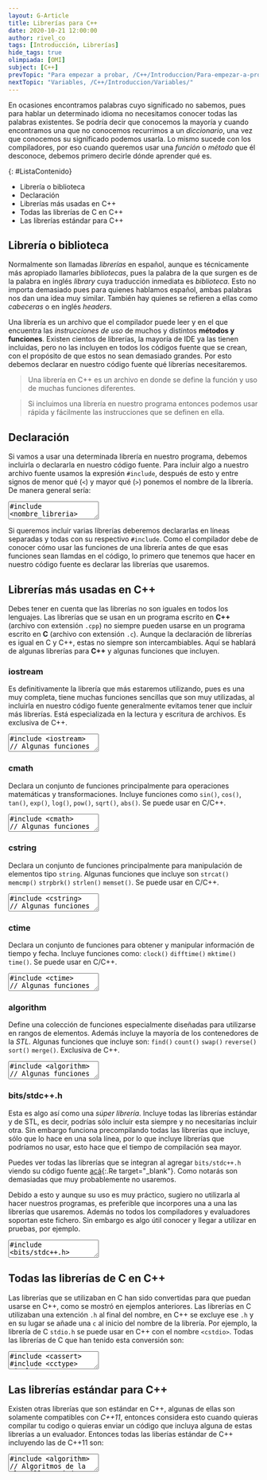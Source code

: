 ```yaml
---
layout: G-Article
title: Librerías para C++
date: 2020-10-21 12:00:00
author: rivel_co
tags: [Introducción, Librerías]
hide_tags: true
olimpiada: [OMI]
subject: [C++]
prevTopic: "Para empezar a probar, /C++/Introduccion/Para-empezar-a-probar/"
nextTopic: "Variables, /C++/Introduccion/Variables/"
---
```


En ocasiones encontramos palabras cuyo significado no sabemos, pues para hablar un determinado idioma no necesitamos conocer todas las palabras existentes. Se podría decir que conocemos la mayoría y cuando encontramos una que no conocemos recurrimos a un *diccionario*, una vez que conocemos su significado podemos usarla. Lo mismo sucede con los compiladores, por eso cuando queremos usar una *función* o *método* que él desconoce, debemos primero decirle dónde aprender qué es.

{: #ListaContenido}
- Librería o biblioteca
- Declaración
- Librerías más usadas en C++
- Todas las librerías de C en C++
- Las librerías estándar para C++

## Librería o biblioteca

Normalmente son llamadas *librerías* en español, aunque es técnicamente más apropiado llamarles *bibliotecas*, pues la palabra de la que surgen es de la palabra en inglés *library* cuya traducción inmediata es *biblioteca*. Esto no importa demasiado pues para quienes hablamos español, ambas palabras nos dan una idea muy similar. También hay quienes se refieren a ellas como *cabeceras* o en inglés *headers*.

Una librería es un archivo que el compilador puede leer y en el que encuentra las *instrucciones de uso* de muchos y distintos **métodos y funciones**. Existen cientos de librerías, la mayoría de IDE ya las tienen incluidas, pero no las incluyen en todos los códigos fuente que se crean, con el propósito de que estos no sean demasiado grandes. Por esto debemos declarar en nuestro código fuente qué librerías necesitaremos.

> Una librería en C++ es un archivo en donde se define la función y uso de muchas funciones diferentes.

> Si incluimos una librería en nuestro programa entonces podemos usar rápida y fácilmente las instrucciones que se definen en ella.

## Declaración

Si vamos a usar una determinada librería en nuestro programa, debemos incluirla o declararla en nuestro código fuente. Para incluir algo a nuestro archivo fuente usamos la expresión `#include`, después de esto y entre signos de menor qué (`<`) y mayor qué (`>`) ponemos el nombre de la librería. De manera general sería:

<textarea class="output">
#include &lt;nombre_libreria&gt;</textarea>

Si queremos incluir varias librerías deberemos declararlas en líneas separadas y todas con su respectivo `#include`. Como el compilador debe de conocer cómo usar las funciones de una librería antes de que esas funciones sean llamdas en el código, lo primero que tenemos que hacer en nuestro código fuente es declarar las librerías que usaremos.

## Librerías más usadas en C++

Debes tener en cuenta que las librerías no son iguales en todos los lenguajes. Las librerías que se usan en un programa escrito en **C++** (archivo con extensión `.cpp`) no siempre pueden usarse en un programa escrito en **C** (archivo con extensión `.c`). Aunque la declaración de librerías es igual en C y C++, estas no siempre son intercambiables. Aquí se hablará de algunas librerías para **C++** y algunas funciones que incluyen.

### iostream

Es definitivamente la librería que más estaremos utilizando, pues es una muy completa, tiene muchas funciones sencillas que son muy utilizadas, al incluirla en nuestro código fuente generalmente evitamos tener que incluir más librerías. Está especializada en la lectura y escritura de archivos. Es exclusiva de C++.

<textarea class="cpp">
#include &lt;iostream&gt;
// Algunas funciones son
std::cout << a;   // Muestra el valor de a en la consola
std::cin << a;    // Ingresa un valor para a desde la consola
min(a, b)         // Regresa el minimo entre a y b
max(a, b)         // Regresa el máximo entre a y b</textarea>

### cmath

Declara un conjunto de funciones principalmente para operaciones matemáticas y transformaciones. Incluye funciones como `sin()`, `cos()`, `tan()`, `exp()`, `log()`, `pow()`, `sqrt()`, `abs()`. Se puede usar en C/C++.

<textarea class="cpp">
#include &lt;cmath&gt;
// Algunas funciones son
sin(x);       // Devuelve el valor de la función trigonométrica seno de la variable x
cos(x);       // Devuelve el valor de la función trigonométrica coseno de la variable x
tan(x);       // Devuelve el valor de la función trigonométrica tangente de la variable x
exp(x);       // Devuelve el valor de la función exponencial de la variable x, es decir e^x
log(x);       // Devuelve el valor de la función logaritmo de la variable x
pow(x, y);    // Devuelve el valor de la variable x elevadaa la potencia y
sqrt(x);      // Devuelve el valor de la raíz cuadrada de la variable x
abs(x);       // Devuelve el valor absoluto de la variable x</textarea>

### cstring

Declara un conjunto de funciones principalmente para manipulación de elementos tipo `string`. Algunas funciones que incluye son `strcat()` `memcmp()` `strpbrk()` `strlen()` `memset()`. Se puede usar en C/C++.

<textarea class="cpp">
#include &lt;cstring&gt;
// Algunas funciones son
strcat()      // Concatena cadenas
memcmp()      // Mueve bloques de memoria
strpbrk()     // Ubica caracteres en una cadena
strlen()      // Obtienes la longitud de una cadena
memset()      // Rellena un bloque de memoria
// Para conocer más funciones en strings y ejemplos revisa el articulo de Strings en STL</textarea>

### ctime

Declara un conjunto de funciones para obtener y manipular información de tiempo y fecha.
Incluye funciones como: `clock()` `difftime()` `mktime()` `time()`. Se puede usar en C/C++.

<textarea class="cpp">
#include &lt;ctime&gt;
// Algunas funciones son
clock()         // La puedes usar para contar el tiempo que dura la ejecución de un programa
difftime()      // Da la diferencia entre dos tiempos
mktime()        // Convierte entre tipos de variable de tiempo
time()          // Obtiene el tiempo actual</textarea>


### algorithm

Define una colección de funciones especialmente diseñadas para utilizarse en rangos de elementos. Además incluye la mayoría de los contenedores de la *STL*. Algunas funciones que incluye son: `find()` `count()` `swap()` `reverse()` `sort()` `merge()`. Exclusiva de C++.

<textarea class="cpp">
#include &lt;algorithm&gt;
// Algunas funciones son
find()      // Encuentra un valor en un rango de elementos
count()     // Cuenta el numero de apariciones de un valor en un rango
swap()      // Intercambia el valor de dos variables
reverse()   // Pone en orden inverso un rango de elementos
sort()      // Ordena un rango de elementos
merge()     // Mezcla dos rangos de elementos ya ordenados</textarea>

### bits/stdc++.h

Esta es algo así como una *súper librería*. Incluye todas las librerías estándar y de STL, es decir, podrías sólo incluir esta siempre y no necesitarías incluir otra. Sin embargo funciona precompilando todas las librerías que incluye, sólo que lo hace en una sola línea, por lo que incluye librerías que podríamos no usar, esto hace que el tiempo de compilación sea mayor.

Puedes ver todas las librerías que se integran al agregar `bits/stdc++.h` viendo su código fuente [acá](https://gist.github.com/eduarc/6022859){:.Re target="_blank"}. Como notarás son demasiadas que muy probablemente no usaremos.

Debido a esto y aunque su uso es muy práctico, sugiero no utilizarla al hacer nuestros programas, es preferible que incorpores una a una las librerías que usaremos. Además no todos los compiladores y evaluadores soportan este fichero. Sin embargo es algo útil conocer y llegar a utilizar en pruebas, por ejemplo.

<textarea class="cpp">
#include &lt;bits/stdc++.h&gt;</textarea>

## Todas las librerías de C en C++

Las librerías que se utilizaban en C han sido convertidas para que puedan usarse en C++, como se mostró en ejemplos anteriores. Las librerías en C utilizaban una extención `.h` al final del nombre, en C++ se excluye ese `.h` y en su lugar se añade una `c` al inicio del nombre de la librería. Por ejemplo, la librería de C `stdio.h` se puede usar en C++ con el nombre `<cstdio>`. Todas las librerías de C que han tenido esta conversión son:

<textarea class="cpp">
#include &lt;cassert&gt;
#include &lt;cctype&gt;
#include &lt;cerrno&gt;
#include &lt;cfloat&gt;
#include &lt;ciso646&gt;
#include &lt;climits&gt;
#include &lt;clocale&gt;
#include &lt;cmath&gt;
#include &lt;csetjmp&gt;
#include &lt;csignal&gt;
#include &lt;cstdarg&gt;
#include &lt;cstddef&gt;
#include &lt;cstdio&gt;
#include &lt;cstdlib&gt;
#include &lt;cstring&gt;
#include &lt;ctime&gt;</textarea>

## Las librerías estándar para C++

Existen otras librerías que son estándar en C++, algunas de ellas son solamente compatibles con *C++11*, entonces considera esto cuando quieras compilar tu codigo o quieras enviar un código que incluya alguna de estas librerías a un evaluador. Entonces todas las liberías estándar de C++ incluyendo las de C++11 son:

<textarea class="cpp">
#include &lt;algorithm&gt;         // Algoritmos de la plantilla estándar
#include &lt;chrono&gt;            // Librería para usar mediciones de tiempo
#include &lt;complex&gt;           // Librería para usar números complejos
#include &lt;exception&gt;         // Exepciones estándar
#include &lt;functional&gt;        // Objetos para funciones
#include &lt;initializer_list&gt;  // Para inicilizar listas
#include &lt;iterator&gt;          // Para definir iteradores
#include &lt;limits&gt;            // Calcula límites numéricos
#include &lt;locale&gt;            // Librería para localizaciones
#include &lt;memory&gt;            // Elementos de memoria
#include &lt;new&gt;               // Para uso dinámico de memoria
#include &lt;numeric&gt;           // Operaciones numéricas generales
#include &lt;random&gt;            // Funciones para obtener cosas aleatorias
#include &lt;ratio&gt;             // Librería para proporciones
#include &lt;regex&gt;             // Para manejar expresiones regulares
#include &lt;stdexcept&gt;         // Clases de exepciones
#include &lt;string&gt;            // Crea y maneja elementos string
#include &lt;system_error&gt;      // Gestión de errores del sistema
#include &lt;tuple&gt;             // Librería para objetos tipo tuple
#include &lt;typeinfo&gt;          // Obtener información sobre tipos de datos
#include &lt;type_traits&gt;       // Tipos de traits
#include &lt;utility&gt;           // Componentes variados de utilería
#include &lt;valarray&gt;          // Para arreglos de elementos numéricos</textarea>
